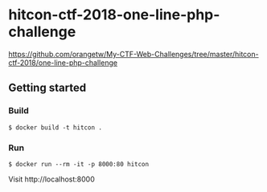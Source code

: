 # hitcon-ctf-2018-one-line-php-challenge
https://github.com/orangetw/My-CTF-Web-Challenges/tree/master/hitcon-ctf-2018/one-line-php-challenge

## Getting started
### Build

```
$ docker build -t hitcon .
```

### Run

```
$ docker run --rm -it -p 8000:80 hitcon
```

Visit http://localhost:8000

